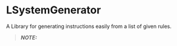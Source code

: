 # LSystemGenerator
A Library for generating instructions easily from a list of given rules.
> **_NOTE:_** 
